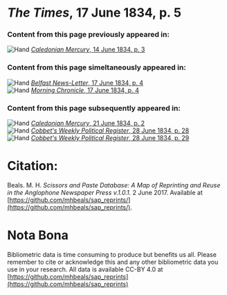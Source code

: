 # *The Times*, 17 June 1834, p. 5  
  
### Content from this page previously appeared in:  
![Hand](http://scissorsandpaste.net/wp-content/uploads/2017/06/smallhandpointer.png) [*Caledonian Mercury*, 14 June 1834, p. 3](https://mhbeals.github.io/sap_html/Caledonian-Mercury/Caledonian-Mercury-14-June-1834-p-3)  
  
### Content from this page simeltaneously appeared in:  
![Hand](http://scissorsandpaste.net/wp-content/uploads/2017/06/smallhandpointer.png) [*Belfast News-Letter*, 17 June 1834, p. 4](https://mhbeals.github.io/sap_html/Belfast-News-Letter/Belfast-News-Letter-17-June-1834-p-4)  
![Hand](http://scissorsandpaste.net/wp-content/uploads/2017/06/smallhandpointer.png) [*Morning Chronicle*, 17 June 1834, p. 4](https://mhbeals.github.io/sap_html/Morning-Chronicle/Morning-Chronicle-17-June-1834-p-4)  
  
### Content from this page subsequently appeared in:  
![Hand](http://scissorsandpaste.net/wp-content/uploads/2017/06/smallhandpointer.png) [*Caledonian Mercury*, 21 June 1834, p. 2](https://mhbeals.github.io/sap_html/Caledonian-Mercury/Caledonian-Mercury-21-June-1834-p-2)  
![Hand](http://scissorsandpaste.net/wp-content/uploads/2017/06/smallhandpointer.png) [*Cobbet's Weekly Political Register*, 28 June 1834, p. 28](https://mhbeals.github.io/sap_html/Cobbet's-Weekly-Political-Register/Cobbet's-Weekly-Political-Register-28-June-1834-p-28)  
![Hand](http://scissorsandpaste.net/wp-content/uploads/2017/06/smallhandpointer.png) [*Cobbet's Weekly Political Register*, 28 June 1834, p. 29](https://mhbeals.github.io/sap_html/Cobbet's-Weekly-Political-Register/Cobbet's-Weekly-Political-Register-28-June-1834-p-29)  


# Citation: 

Beals. M. H. *Scissors and Paste Database: A Map of Reprinting and Reuse in the Anglophone Newspaper Press v.1.0.1.* 2 June 2017. Available at [https://github.com/mhbeals/sap_reprints/](https://github.com/mhbeals/sap_reprints/). 

# Nota Bona

Bibliometric data is time consuming to produce but benefits us all. Please remember to cite or acknowledge this and any other bibliometric data you use in your research. All data is available CC-BY 4.0 at [https://github.com/mhbeals/sap_reprints](https://github.com/mhbeals/sap_reprints)